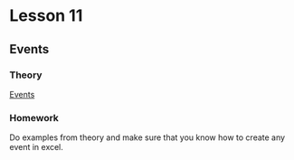 # Lesson 11
## Events

### Theory
[Events](https://www.excel-easy.com/vba/events.html)

### Homework
Do examples from theory and make sure that you know how to create any event in excel.

